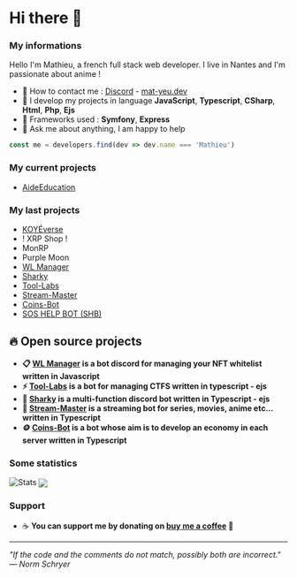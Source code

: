 # Hi there 👋 

### My informations
Hello I'm Mathieu, a french full stack web developer. I live in Nantes and I'm passionate about anime !
- 🔭 How to contact me : [Discord](https://discord.com/users/916444775861850175) - [mat-yeu.dev](https://mat-yeu.dev)
- 🌱 I develop my projects in language __JavaScript__, __Typescript__, __CSharp__, __Html__, __Php__, __Ejs__
- 🍉 Frameworks used : __Symfony__, __Express__
- 🎈 Ask me about anything, I am happy to help
```javascript
const me = developers.find(dev => dev.name === 'Mathieu')
```

### My current projects 
- [AideEducation](https://aideeducation.fr)


### My last projects
- [KOYÉverse](https://koyegang.com/)
- ! XRP Shop !
- MonRP
- Purple Moon
- [WL Manager](https://github.com/matyeu/WL-Manager)
- [Sharky](https://github.com/matyeu/sharky)
- [Tool-Labs](https://github.com/matyeu/tool-labs)
- [Stream-Master](https://github.com/matyeu/stream-master)
- [Coins-Bot](https://github.com/matyeu/coins-bot)
- [SOS HELP BOT (SHB)](https://soshelpbot.com)

## 🔥 Open source projects
- **📋 [WL Manager](https://github.com/matyeu/WL-Manager) is a bot discord for managing your NFT whitelist written in Javascript**
- **⚡️ [Tool-Labs](https://github.com/matyeu/tool-labs) is a bot for managing CTFS written in typescript - ejs**
- **🦈 [Sharky](https://github.com/matyeu/sharky) is a multi-function discord bot written in Typescript - ejs**
- **🎥 [Stream-Master](https://github.com/matyeu/stream-master) is a streaming bot for series, movies, anime etc... written in Typescript**
- **🪙 [Coins-Bot](https://github.com/matyeu/coins-bot) is a bot whose aim is to develop an economy in each server written in Typescript**

### Some statistics
<img alt="Stats" src="https://github-readme-stats-sigma-five.vercel.app/api/?username=matyeu&theme=tokyonight&layout=compact" />
<img align="center" src="https://github-readme-stats-sigma-five.vercel.app/api/top-langs/?username=matyeu&theme=tokyonight&layout=compact"/>

### Support
- ☕️ **You can support me by donating on [buy me a coffee](https://www.buymeacoffee.com/matyeu) 💖**

---

*"If the code and the comments do not match, possibly both are incorrect." — Norm Schryer*
